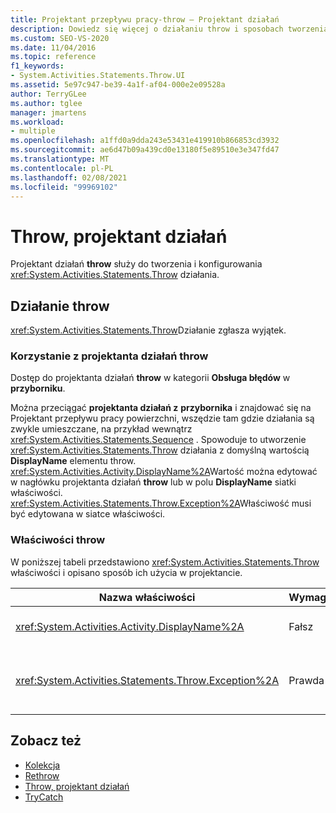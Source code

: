 ```yaml
---
title: Projektant przepływu pracy-throw — Projektant działań
description: Dowiedz się więcej o działaniu throw i sposobach tworzenia i konfigurowania działań throw przy użyciu projektanta działań throw.
ms.custom: SEO-VS-2020
ms.date: 11/04/2016
ms.topic: reference
f1_keywords:
- System.Activities.Statements.Throw.UI
ms.assetid: 5e97c947-be39-4a1f-af04-000e2e09528a
author: TerryGLee
ms.author: tglee
manager: jmartens
ms.workload:
- multiple
ms.openlocfilehash: a1ffd0a9dda243e53431e419910b866853cd3932
ms.sourcegitcommit: ae6d47b09a439cd0e13180f5e89510e3e347fd47
ms.translationtype: MT
ms.contentlocale: pl-PL
ms.lasthandoff: 02/08/2021
ms.locfileid: "99969102"
---
```

# <a name="throw-activity-designer"></a>Throw, projektant działań

Projektant działań **throw** służy do tworzenia i konfigurowania <xref:System.Activities.Statements.Throw> działania.

## <a name="the-throw-activity"></a>Działanie throw

<xref:System.Activities.Statements.Throw>Działanie zgłasza wyjątek.

### <a name="using-the-throw-activity-designer"></a>Korzystanie z projektanta działań throw

Dostęp do projektanta działań **throw** w kategorii **Obsługa błędów** w **przyborniku**.

Można przeciągać **projektanta działań z** **przybornika** i znajdować się na Projektant przepływu pracy powierzchni, wszędzie tam gdzie działania są zwykle umieszczane, na przykład wewnątrz <xref:System.Activities.Statements.Sequence> . Spowoduje to utworzenie <xref:System.Activities.Statements.Throw> działania z domyślną wartością **DisplayName** elementu throw. <xref:System.Activities.Activity.DisplayName%2A>Wartość można edytować w nagłówku projektanta działań **throw** lub w polu **DisplayName** siatki właściwości. <xref:System.Activities.Statements.Throw.Exception%2A>Właściwość musi być edytowana w siatce właściwości.

### <a name="the-throw-properties"></a>Właściwości throw

W poniższej tabeli przedstawiono <xref:System.Activities.Statements.Throw> właściwości i opisano sposób ich użycia w projektancie.

|Nazwa właściwości|Wymagany|Użycie|
|-|--------------|-|
|<xref:System.Activities.Activity.DisplayName%2A>|Fałsz|Określa opcjonalną przyjazną nazwę <xref:System.Activities.Statements.Throw> działania. Wartość domyślna to throw.|
|<xref:System.Activities.Statements.Throw.Exception%2A>|Prawda|Wyjątek do zgłoszenia. Ten wyjątek musi pochodzić od <xref:System.Exception> . Aby określić wyjątek, wpisz wyrażenie Visual Basic w siatce właściwości.|

## <a name="see-also"></a>Zobacz też

- [Kolekcja](../workflow-designer/collection-activity-designers.md)
- [Rethrow](../workflow-designer/rethrow-activity-designer.md)
- [Throw, projektant działań](../workflow-designer/throw-activity-designer.md)
- [TryCatch](../workflow-designer/trycatch-activity-designer.md)
